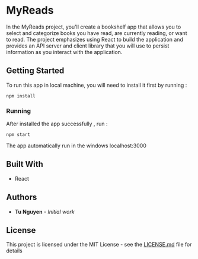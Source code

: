 # MyReads

In the MyReads project, you'll create a bookshelf app that allows you to select and categorize books you have read, are currently reading, or want to read. The project emphasizes using React to build the application and provides an API server and client library that you will use to persist information as you interact with the application.

## Getting Started

To run this app in local machine, you will need to install it first by running :

```
npm install
```

### Running

After installed the app successfully , run :

```
npm start
```

The app automatically run in the windows localhost:3000

## Built With

- React

## Authors

- **Tu Nguyen** - _Initial work_

## License

This project is licensed under the MIT License - see the [LICENSE.md](LICENSE.md) file for details
